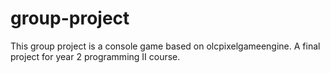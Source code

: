 # group-project
This group project is a console game based on olcpixelgameengine. A final project for year 2 programming II course.
